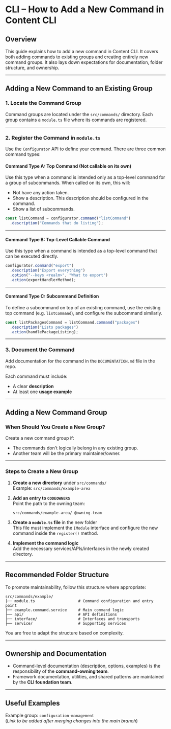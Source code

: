 # CLI – How to Add a New Command in Content CLI

## Overview

This guide explains how to add a new command in Content CLI. It covers both adding commands to existing groups and creating entirely new command groups. It also lays down expectations for documentation, folder structure, and ownership.

---

## Adding a New Command to an Existing Group

### 1. Locate the Command Group

Command groups are located under the `src/commands/` directory. Each group contains a `module.ts` file where its commands are registered.

---

### 2. Register the Command in `module.ts`

Use the `Configurator` API to define your command. There are three common command types:

#### **Command Type A: Top Command (Not callable on its own)**

Use this type when a command is intended only as a top-level command for a group of subcommands. When called on its own, this will:

- Not have any action taken.
- Show a description. This description should be configured in the command.
- Show a list of subcommands.

```ts
const listCommand = configurator.command("listCommand")
  .description("Commands that do listing");
```

---

#### **Command Type B: Top-Level Callable Command**

Use this type when a command is intended as a top-level command that can be executed directly.

```ts
configurator.command("export")
  .description("Export everything")
  .option("--keys <realm>", "What to export")
  .action(exportHandlerMethod);
```

---

#### **Command Type C: Subcommand Definition**

To define a subcommand on top of an existing command, use the existing top command (e.g. `listCommand`), and configure the subcommand similarly.

```ts
const listPackagesCommand = listCommand.command("packages")
  .description("Lists packages")
  .action(handlePackageListing);
```

---

### 3. Document the Command

Add documentation for the command in the `DOCUMENTATION.md` file in the repo.

Each command must include:

- A clear **description**
- At least one **usage example**

---

## Adding a New Command Group

### When Should You Create a New Group?

Create a new command group if:

- The commands don't logically belong in any existing group.
- Another team will be the primary maintainer/owner.

---

### Steps to Create a New Group

1. **Create a new directory** under `src/commands/`  
   Example: `src/commands/example-area`

2. **Add an entry to `CODEOWNERS`**  
   Point the path to the owning team:
   ```
   src/commands/example-area/ @owning-team
   ```

3. **Create a `module.ts` file** in the new folder  
   This file must implement the `IModule` interface and configure the new command inside the `register()` method.

4. **Implement the command logic**  
   Add the necessary services/APIs/interfaces in the newly created directory.

---

## Recommended Folder Structure

To promote maintainability, follow this structure where appropriate:

```
src/commands/example/
├── module.ts                   # Command configuration and entry point
├── example.command.service     # Main command logic
├── api/                        # API definitions
├── interface/                  # Interfaces and transports
├── service/                    # Supporting services
```

You are free to adapt the structure based on complexity.

---

## Ownership and Documentation

- Command-level documentation (description, options, examples) is the responsibility of the **command-owning team**.
- Framework documentation, utilities, and shared patterns are maintained by the **CLI foundation team**.

---

## Useful Examples

Example group: `configuration-management`  
(*Link to be added after merging changes into the main branch*)
